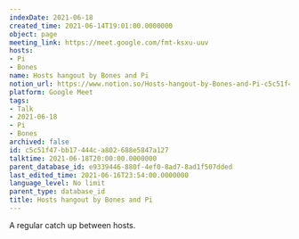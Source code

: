 ```yaml
---
indexDate: 2021-06-18
created_time: 2021-06-14T19:01:00.0000000
object: page
meeting_link: https://meet.google.com/fmt-ksxu-uuv
hosts:
- Pi
- Bones
name: Hosts hangout by Bones and Pi
notion_url: https://www.notion.so/Hosts-hangout-by-Bones-and-Pi-c5c51f47bb17444ca802688e5847a127
platform: Google Meet
tags:
- Talk
- 2021-06-18
- Pi
- Bones
archived: false
id: c5c51f47-bb17-444c-a802-688e5847a127
talktime: 2021-06-18T20:00:00.0000000
parent_database_id: e9339446-880f-4ef0-8ad7-8ad1f507dded
last_edited_time: 2021-06-16T23:54:00.0000000
language_level: No limit
parent_type: database_id
title: Hosts hangout by Bones and Pi
---
```


A regular catch up between hosts.


